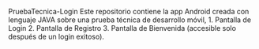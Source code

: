 PruebaTecnica-Login
Este repositorio contiene la app Android creada con lenguaje JAVA sobre una prueba técnica de desarrollo móvil, 1. Pantalla de Login 2. Pantalla de Registro 3. Pantalla de Bienvenida (accesible solo después de un login exitoso).
